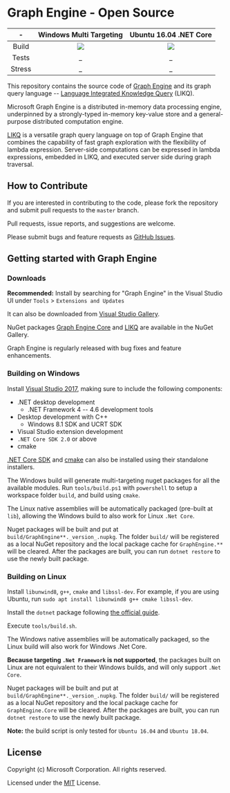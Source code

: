 # Graph Engine - Open Source

| - | Windows Multi Targeting | Ubuntu 16.04 .NET Core |
|:------:|:------:|:------:|
|Build|[<img src="https://trinitygraphengine.visualstudio.com/_apis/public/build/definitions/4cfbb293-cd2c-4f49-aa03-06894081c93b/3/badge"/>](https://trinitygraphengine.visualstudio.com/trinity-ci/_build/index?definitionId=3)|[<img src="https://trinitygraphengine.visualstudio.com/_apis/public/build/definitions/4cfbb293-cd2c-4f49-aa03-06894081c93b/4/badge"/>](https://trinitygraphengine.visualstudio.com/trinity-ci/_build/index?definitionId=4)|
|Tests|_|_|
|Stress|_|_|

This repository contains the source code of [Graph Engine][graph-engine] and its graph
query language -- [Language Integrated Knowledge Query][likq] (LIKQ).



Microsoft Graph Engine is a distributed
in-memory data processing engine, underpinned by a strongly-typed
in-memory key-value store and a general-purpose distributed computation
engine.


[LIKQ][likq-gh]
is a versatile graph query language on top of Graph Engine that
combines the capability of fast graph exploration with the flexibility
of lambda expression. Server-side computations can be expressed in
lambda expressions, embedded in LIKQ, and executed server side
during graph traversal.

## How to Contribute

If you are interested in contributing to the code, please fork the
repository and submit pull requests to the `master` branch.

Pull requests, issue reports, and suggestions are welcome.

Please submit bugs and feature requests as [GitHub Issues](https://github.com/Microsoft/GraphEngine/issues).


## Getting started with Graph Engine

### Downloads

**Recommended:** Install by searching for "Graph Engine" in the Visual Studio UI under `Tools` > `Extensions and Updates`

It can also be downloaded from [Visual
Studio Gallery][gallery].

NuGet packages [Graph Engine Core][graph-engine-core] and [LIKQ][likq-nuget] are available in the NuGet Gallery.

Graph Engine is regularly released with bug fixes and feature enhancements.

### Building on Windows

Install [Visual Studio 2017][vs], making sure to include the following components:

- .NET desktop development
    - .NET Framework 4 -- 4.6 development tools
- Desktop development with C++
    - Windows 8.1 SDK and UCRT SDK
- Visual Studio extension development
- `.NET Core SDK 2.0` or above
- cmake

[.NET Core SDK][dotnet-download] and [cmake][cmake-download] can also be installed using their standalone installers.

The Windows build will generate multi-targeting nuget packages for all the available modules.
Run `tools/build.ps1` with `powershell` to setup a workspace folder `build`, and build using `cmake`.

The Linux native assemblies will be automatically packaged (pre-built at `lib`), allowing the
Windows build to also work for Linux `.Net Core`.

Nuget packages will be built and put at
`build/GraphEngine**._version_.nupkg`. The folder `build/` will be
registered as a local NuGet repository and the local package cache for
`GraphEngine.**` will be cleared. After the packages are built, you
can run `dotnet restore` to use the newly built package.

### Building on Linux

Install `libunwind8`, `g++`, `cmake` and `libssl-dev`. For example, if you are using Ubuntu, run `sudo apt install libunwind8 g++ cmake libssl-dev`.

Install the `dotnet` package following [the official guide][dotnet-download].

Execute `tools/build.sh`.

The Windows native assemblies will be automatically packaged, so the
Linux build will also work for Windows .Net Core.

**Because targeting `.Net Framework` is not supported**, the packages built on Linux are not
equivalent to their Windows builds, and will only support `.Net Core`.

Nuget packages will be built and put at
`build/GraphEngine**._version_.nupkg`. The folder `build/` will be
registered as a local NuGet repository and the local package cache for
`GraphEngine.Core` will be cleared. After the packages are built, you
can run `dotnet restore` to use the newly built package.

**Note:** the build script is only tested for `Ubuntu 16.04` and `Ubuntu 18.04`.

## License

Copyright (c) Microsoft Corporation. All rights reserved.

Licensed under the [MIT][license] License.


<!--
Links
-->

[graph-engine]: https://www.graphengine.io/

[likq]: https://www.graphengine.io/video/likq.video.html

[likq-gh]: https://github.com/Microsoft/GraphEngine/tree/master/src/Modules/LIKQ

[academic-graph-search]: https://azure.microsoft.com/en-us/services/cognitive-services/academic-knowledge/

[gallery]: https://visualstudiogallery.msdn.microsoft.com/12835dd2-2d0e-4b8e-9e7e-9f505bb909b8

[graph-engine-core]: https://www.nuget.org/packages/GraphEngine.Core/

[likq-nuget]: https://www.nuget.org/packages/GraphEngine.LIKQ/

[vs]: https://www.visualstudio.com/

[dotnet-download]: https://dotnet.microsoft.com/download/

[cmake-download]: https://cmake.org/download/

[license]: LICENSE.md
